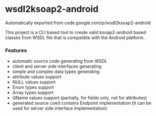 # wsdl2ksoap2-android
Automatically exported from code.google.com/p/wsdl2ksoap2-android

This project is a CLI based tool to create valid ksoap2-android based classes from WSDL file that is compatible with the Android platform.

### Features
- automatic source code generating from WSDL
- client and server side interfaces generating
- simple and complex data types generating
- attribute values support
- NULL values support
- Enum types support
- Array types support
- QName values support (partially, for fields only, not for attributes)
- generated source coed contains Endpoint implementation (it can be used for server side interface implementation)
